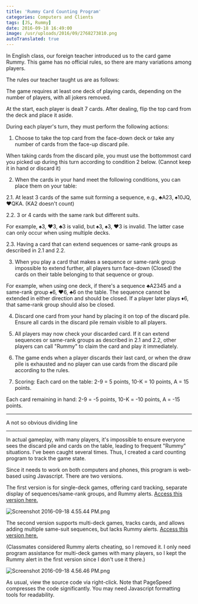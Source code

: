 ```yaml
---
title: 'Rummy Card Counting Program'
categories: Computers and Clients
tags: [JS, Rummy]
date: 2016-09-18 16:49:00
image: /usr/uploads/2016/09/2768273810.png
autoTranslated: true
---
```



In English class, our foreign teacher introduced us to the card game Rummy. This game has no official rules, so there are many variations among players.

The rules our teacher taught us are as follows:

The game requires at least one deck of playing cards, depending on the number of players, with all jokers removed.

At the start, each player is dealt 7 cards. After dealing, flip the top card from the deck and place it aside.

During each player's turn, they must perform the following actions:

1. Choose to take the top card from the face-down deck or take any number of cards from the face-up discard pile.

When taking cards from the discard pile, you must use the bottommost card you picked up during this turn according to condition 2 below. (Cannot keep it in hand or discard it)

2. When the cards in your hand meet the following conditions, you can place them on your table:

2.1. At least 3 cards of the same suit forming a sequence, e.g., ♣A23, ♠10JQ, ♥QKA. (KA2 doesn't count)

2.2. 3 or 4 cards with the same rank but different suits.

For example, ♠3, ♥3, ♣3 is valid, but ♠3, ♠3, ♥3 is invalid. The latter case can only occur when using multiple decks.

2.3. Having a card that can extend sequences or same-rank groups as described in 2.1 and 2.2.

3. When you play a card that makes a sequence or same-rank group impossible to extend further, all players turn face-down (Closed) the cards on their table belonging to that sequence or group.

For example, when using one deck, if there's a sequence ♣A2345 and a same-rank group ♠6, ♥6, ♣6 on the table. The sequence cannot be extended in either direction and should be closed. If a player later plays ♦6, that same-rank group should also be closed.

4. Discard one card from your hand by placing it on top of the discard pile. Ensure all cards in the discard pile remain visible to all players.

5. All players may now check your discarded card. If it can extend sequences or same-rank groups as described in 2.1 and 2.2, other players can call "Rummy" to claim the card and play it immediately.

6. The game ends when a player discards their last card, or when the draw pile is exhausted and no player can use cards from the discard pile according to the rules.

7. Scoring: Each card on the table: 2-9 = 5 points, 10-K = 10 points, A = 15 points.

Each card remaining in hand: 2-9 = -5 points, 10-K = -10 points, A = -15 points.

<hr />

A not so obvious dividing line

<hr />

In actual gameplay, with many players, it's impossible to ensure everyone sees the discard pile and cards on the table, leading to frequent "Rummy" situations. I've been caught several times. Thus, I created a card counting program to track the game state.

Since it needs to work on both computers and phones, this program is web-based using Javascript. There are two versions.

The first version is for single-deck games, offering card tracking, separate display of sequences/same-rank groups, and Rummy alerts. [Access this version here.](https://lab.xuyh0120.win/rummy.htm)

<img src="/usr/uploads/2016/09/2768273810.png" alt="Screenshot 2016-09-18 4.55.44 PM.png" />

The second version supports multi-deck games, tracks cards, and allows adding multiple same-suit sequences, but lacks Rummy alerts. [Access this version here.](https://lab.xuyh0120.win/rummy-log.htm)

(Classmates considered Rummy alerts cheating, so I removed it. I only need program assistance for multi-deck games with many players, so I kept the Rummy alert in the first version since I don't use it there.)

<img src="/usr/uploads/2016/09/878500381.png" alt="Screenshot 2016-09-18 4.56.46 PM.png" />

As usual, view the source code via right-click. Note that PageSpeed compresses the code significantly. You may need Javascript formatting tools for readability.
```
